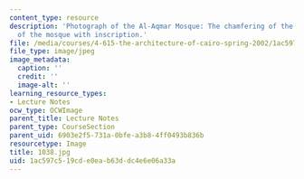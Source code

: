 ```yaml
---
content_type: resource
description: 'Photograph of the Al-Aqmar Mosque: The chamfering of the side walls
  of the mosque with inscription.'
file: /media/courses/4-615-the-architecture-of-cairo-spring-2002/1ac597c519cde0eab63ddc4e6e06a33a_1038.jpg
file_type: image/jpeg
image_metadata:
  caption: ''
  credit: ''
  image-alt: ''
learning_resource_types:
- Lecture Notes
ocw_type: OCWImage
parent_title: Lecture Notes
parent_type: CourseSection
parent_uid: 6903e2f5-731a-0bfe-a3b8-4ff0493b836b
resourcetype: Image
title: 1038.jpg
uid: 1ac597c5-19cd-e0ea-b63d-dc4e6e06a33a
---
```

